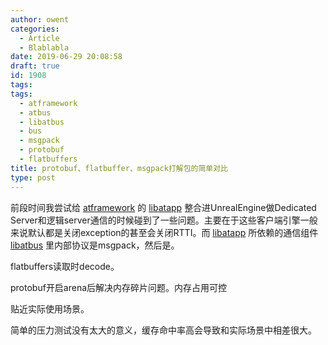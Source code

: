 ```yaml
---
author: owent
categories:
  - Article
  - Blablabla
date: 2019-06-29 20:08:58
draft: true
id: 1908
tags: 
tags: 
  - atframework
  - atbus
  - libatbus
  - bus
  - msgpack
  - protobuf
  - flatbuffers
title: protobuf、flatbuffer、msgpack打解包的简单对比
type: post
---
```


前段时间我尝试给 [atframework][1] 的 [libatapp][3] 整合进UnrealEngine做Dedicated Server和逻辑server通信的时候碰到了一些问题。主要在于这些客户端引擎一般来说默认都是关闭exception的甚至会关闭RTTI。而 [libatapp][3] 所依赖的通信组件 [libatbus][2] 里内部协议是msgpack，然后是。


flatbuffers读取时decode。

protobuf开启arena后解决内存碎片问题。内存占用可控

贴近实际使用场景。

简单的压力测试没有太大的意义，缓存命中率高会导致和实际场景中相差很大。


[1]: https://github.com/atframework/
[2]: https://github.com/atframework/libatbus
[3]: https://github.com/atframework/libatapp
